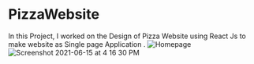 # PizzaWebsite
In this Project, I worked on the Design of Pizza Website using React Js to make website as Single page Application . 
![Homepage](https://user-images.githubusercontent.com/79106894/122041150-451b5480-cdf6-11eb-802d-b67394ed18b9.png)
![Screenshot 2021-06-15 at 4 16 30 PM](https://user-images.githubusercontent.com/79106894/122041508-a5aa9180-cdf6-11eb-98b8-1752afaa6c70.png)
